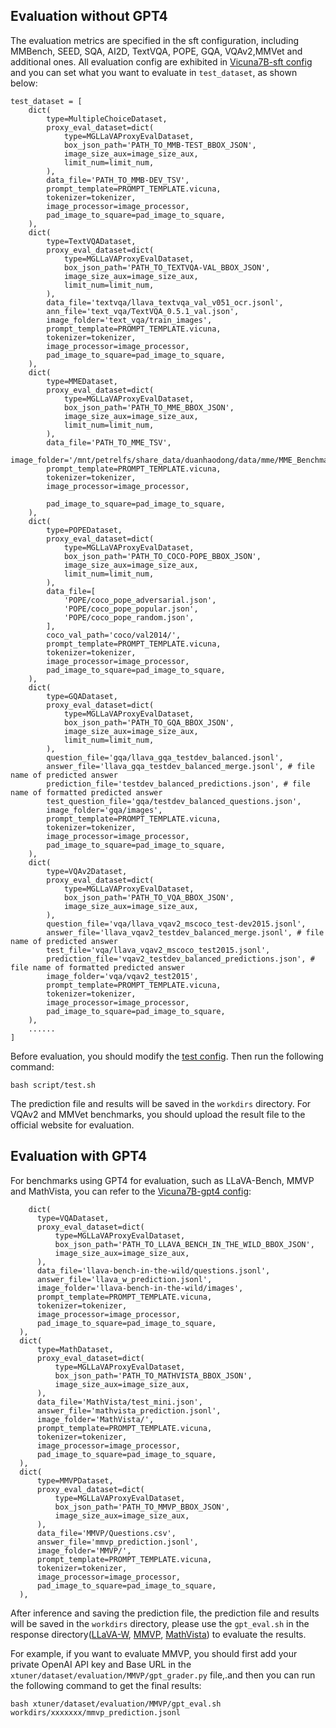 ## Evaluation without GPT4
The evaluation metrics are specified in the sft configuration, including MMBench, SEED, SQA, AI2D, TextVQA, POPE, GQA, VQAv2,MMVet and additional ones. All evaluation config are exhibited in [Vicuna7B-sft config](mg_llava/config/vicuna/fuse_more_vicuna7b_clip_L_14_336_sft_padding.py) and you can set what you want to evaluate in `test_dataset`, as shown below:

  ```
  test_dataset = [
      dict(
          type=MultipleChoiceDataset,
          proxy_eval_dataset=dict(
              type=MGLLaVAProxyEvalDataset,
              box_json_path='PATH_TO_MMB-TEST_BBOX_JSON',
              image_size_aux=image_size_aux,
              limit_num=limit_num,
          ),
          data_file='PATH_TO_MMB-DEV_TSV',
          prompt_template=PROMPT_TEMPLATE.vicuna,
          tokenizer=tokenizer,
          image_processor=image_processor,
          pad_image_to_square=pad_image_to_square,
      ),
      dict(
          type=TextVQADataset,
          proxy_eval_dataset=dict(
              type=MGLLaVAProxyEvalDataset,
              box_json_path='PATH_TO_TEXTVQA-VAL_BBOX_JSON',
              image_size_aux=image_size_aux,
              limit_num=limit_num,
          ),
          data_file='textvqa/llava_textvqa_val_v051_ocr.jsonl',
          ann_file='text_vqa/TextVQA_0.5.1_val.json',
          image_folder='text_vqa/train_images',
          prompt_template=PROMPT_TEMPLATE.vicuna,
          tokenizer=tokenizer,
          image_processor=image_processor,
          pad_image_to_square=pad_image_to_square,
      ),
      dict(
          type=MMEDataset,
          proxy_eval_dataset=dict(
              type=MGLLaVAProxyEvalDataset,
              box_json_path='PATH_TO_MME_BBOX_JSON',
              image_size_aux=image_size_aux,
              limit_num=limit_num,
          ),
          data_file='PATH_TO_MME_TSV',
          image_folder='/mnt/petrelfs/share_data/duanhaodong/data/mme/MME_Benchmark_release',
          prompt_template=PROMPT_TEMPLATE.vicuna,
          tokenizer=tokenizer,
          image_processor=image_processor,

          pad_image_to_square=pad_image_to_square,
      ),
      dict(
          type=POPEDataset,
          proxy_eval_dataset=dict(
              type=MGLLaVAProxyEvalDataset,
              box_json_path='PATH_TO_COCO-POPE_BBOX_JSON',
              image_size_aux=image_size_aux,
              limit_num=limit_num,
          ),
          data_file=[
              'POPE/coco_pope_adversarial.json',
              'POPE/coco_pope_popular.json',
              'POPE/coco_pope_random.json',
          ],
          coco_val_path='coco/val2014/',
          prompt_template=PROMPT_TEMPLATE.vicuna,
          tokenizer=tokenizer,
          image_processor=image_processor,
          pad_image_to_square=pad_image_to_square,
      ),
      dict(
          type=GQADataset,
          proxy_eval_dataset=dict(
              type=MGLLaVAProxyEvalDataset,
              box_json_path='PATH_TO_GQA_BBOX_JSON',
              image_size_aux=image_size_aux,
              limit_num=limit_num,
          ),
          question_file='gqa/llava_gqa_testdev_balanced.jsonl',
          answer_file='llava_gqa_testdev_balanced_merge.jsonl', # file name of predicted answer
          prediction_file='testdev_balanced_predictions.json', # file name of formatted predicted answer
          test_question_file='gqa/testdev_balanced_questions.json',
          image_folder='gqa/images',
          prompt_template=PROMPT_TEMPLATE.vicuna,
          tokenizer=tokenizer,
          image_processor=image_processor,
          pad_image_to_square=pad_image_to_square,
      ),
      dict(
          type=VQAv2Dataset,
          proxy_eval_dataset=dict(
              type=MGLLaVAProxyEvalDataset,
              box_json_path='PATH_TO_VQA_BBOX_JSON',
              image_size_aux=image_size_aux,
          ),
          question_file='vqa/llava_vqav2_mscoco_test-dev2015.jsonl',
          answer_file='llava_vqav2_testdev_balanced_merge.jsonl', # file name of predicted answer
          test_file='vqa/llava_vqav2_mscoco_test2015.jsonl',
          prediction_file='vqav2_testdev_balanced_predictions.json', # file name of formatted predicted answer
          image_folder='vqa/vqav2_test2015',
          prompt_template=PROMPT_TEMPLATE.vicuna,
          tokenizer=tokenizer,
          image_processor=image_processor,
          pad_image_to_square=pad_image_to_square,
      ),
      ......
  ]
  ```

Before evaluation, you should modify the [test config](script/test.sh). Then run the following command:
```shell
bash script/test.sh
```
The prediction file and results will be saved in the `workdirs` directory. For VQAv2 and MMVet benchmarks, you should upload the result file to the official website for evaluation.

## Evaluation with GPT4

For benchmarks using GPT4 for evaluation, such as LLaVA-Bench, MMVP and MathVista, you can refer to the [Vicuna7B-gpt4 config](mg_llava/config/vicuna/fuse_more_vicuna7b_clip_L_14_336_gpt4_padding.py):

  ```
      dict(
        type=VQADataset,
        proxy_eval_dataset=dict(
            type=MGLLaVAProxyEvalDataset,
            box_json_path='PATH_TO_LLAVA_BENCH_IN_THE_WILD_BBOX_JSON',
            image_size_aux=image_size_aux,
        ),
        data_file='llava-bench-in-the-wild/questions.jsonl',
        answer_file='llava_w_prediction.jsonl',
        image_folder='llava-bench-in-the-wild/images',
        prompt_template=PROMPT_TEMPLATE.vicuna,
        tokenizer=tokenizer,
        image_processor=image_processor,
        pad_image_to_square=pad_image_to_square,
    ),
    dict(
        type=MathDataset,
        proxy_eval_dataset=dict(
            type=MGLLaVAProxyEvalDataset,
            box_json_path='PATH_TO_MATHVISTA_BBOX_JSON',
            image_size_aux=image_size_aux,
        ),
        data_file='MathVista/test_mini.json',
        answer_file='mathvista_prediction.jsonl',
        image_folder='MathVista/',
        prompt_template=PROMPT_TEMPLATE.vicuna,
        tokenizer=tokenizer,
        image_processor=image_processor,
        pad_image_to_square=pad_image_to_square,
    ),
    dict(
        type=MMVPDataset,
        proxy_eval_dataset=dict(
            type=MGLLaVAProxyEvalDataset,
            box_json_path='PATH_TO_MMVP_BBOX_JSON',
            image_size_aux=image_size_aux,
        ),
        data_file='MMVP/Questions.csv',
        answer_file='mmvp_prediction.jsonl',
        image_folder='MMVP/',
        prompt_template=PROMPT_TEMPLATE.vicuna,
        tokenizer=tokenizer,
        image_processor=image_processor,
        pad_image_to_square=pad_image_to_square,
    ),
```

After inference and saving the prediction file, the prediction file and results will be saved in the `workdirs` directory, please use the `gpt_eval.sh` in the response directory([LLaVA-W](xtuner/dataset/evaluation/llava_w/gpt_eval.sh), [MMVP](xtuner/dataset/evaluation/MMVP/gpt_eval.sh), [MathVista](xtuner/dataset/evaluation/math_vista/gpt_eval.sh)) to evaluate the results.

For example, if you want to evaluate MMVP, you should first add your private OpenAI API key and Base URL in the `xtuner/dataset/evaluation/MMVP/gpt_grader.py` file,.and then you can run the following command to get the final results:

```
bash xtuner/dataset/evaluation/MMVP/gpt_eval.sh workdirs/xxxxxxx/mmvp_prediction.jsonl
```